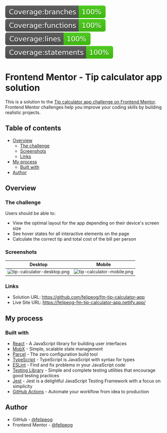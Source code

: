 ![Branches](./coverage/badge-branches.svg) ![Functions](./coverage/badge-functions.svg) ![Lines](./coverage/badge-lines.svg) ![Statements](./coverage/badge-statements.svg)

# Frontend Mentor - Tip calculator app solution

This is a solution to the [Tip calculator app challenge on Frontend Mentor](https://www.frontendmentor.io/challenges/tip-calculator-app-ugJNGbJUX). Frontend Mentor challenges help you improve your coding skills by building realistic projects.

## Table of contents

- [Overview](#overview)
  - [The challenge](#the-challenge)
  - [Screenshots](#screenshots)
  - [Links](#links)
- [My process](#my-process)
  - [Built with](#built-with)
- [Author](#author)

## Overview

### The challenge

Users should be able to:

- View the optimal layout for the app depending on their device's screen size
- See hover states for all interactive elements on the page
- Calculate the correct tip and total cost of the bill per person

### Screenshots

| Desktop | Mobile |
| --- | --- |
| ![tip-calculator-desktop.png](https://i.postimg.cc/J09jmWfL/tip-calculator-desktop.png) | ![tip-calculator-mobile.png](https://i.postimg.cc/cCKfVJ5h/tip-calculator-mobile.png) |

### Links

- Solution URL: https://github.com/felipeog/fm-tip-calculator-app
- Live Site URL: https://felipeog-fm-tip-calculator-app.netlify.app/

## My process

### Built with

- [React](https://reactjs.org/) - A JavaScript library for building user interfaces
- [MobX](https://mobx.js.org/) - Simple, scalable state management
- [Parcel](https://parceljs.org/) - The zero configuration build tool
- [TypeScript](https://www.typescriptlang.org/) - TypeScript is JavaScript with syntax for types
- [ESLint](https://eslint.org/) - Find and fix problems in your JavaScript code
- [Testing Library](https://testing-library.com/) - Simple and complete testing utilities that encourage good testing practices
- [Jest](https://jestjs.io) - Jest is a delightful JavaScript Testing Framework with a focus on simplicity
- [GitHub Actions](https://github.com/features/actions) - Automate your workflow from idea to production

## Author

- GitHub - [@felipeog](https://github.com/felipeog)
- Frontend Mentor - [@felipeog](https://www.frontendmentor.io/profile/felipeog)
